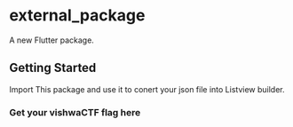 # external_package

A new Flutter package.

## Getting Started

Import This package and use it to conert your json file into Listview builder.


### Get your vishwaCTF flag here

